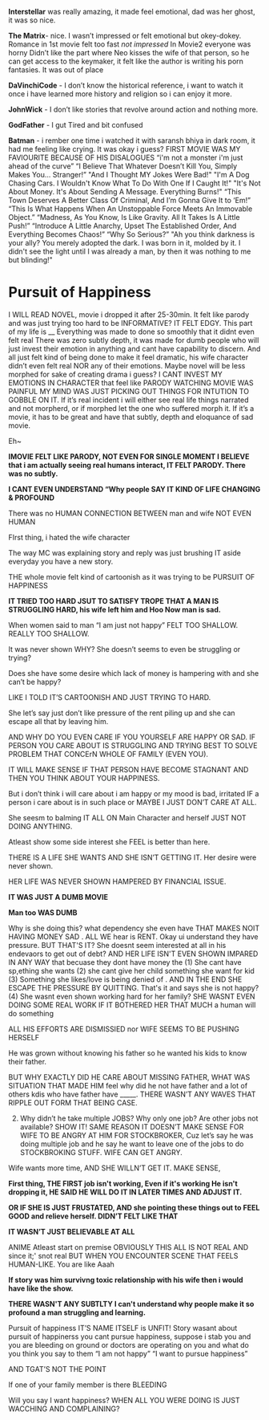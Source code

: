 **Interstellar** was really amazing, it made feel emotional, dad was her ghost, it was so nice.

**The Matrix**- nice. I wasn’t impressed or felt emotional but okey-dokey. Romance in 1st movie felt too fast _not impressed_
In Movie2 everyone was horny
Didn’t like the part where Neo kisses the wife of that person, so he can get access to the keymaker, it felt like the author is writing his porn fantasies. It was out of place

**DaVinchiCode** - I don’t know the historical reference, i want to watch it once i have learned more history and religion so i can enjoy it more.

**JohnWick** - I don’t like stories that revolve around action and nothing more.

**GodFather** - I gut Tired and bit confused

**Batman** - i rember one time i watched it with saransh bhiya in dark room, it had me feeling like crying.
It was okay i guess?
FIRST MOVIE WAS MY FAVIOURITE BECAUSE OF HIS DISALOGUES
“i'm not a monster i'm just ahead of the curve”
“I Believe That Whatever Doesn’t Kill You, Simply Makes You... Stranger!”
"And I Thought MY Jokes Were Bad!"
"I'm A Dog Chasing Cars. I Wouldn't Know What To Do With One If I Caught It!"
"It's Not About Money. It's About Sending A Message. Everything Burns!"
“This Town Deserves A Better Class Of Criminal, And I’m Gonna Give It to ‘Em!”
“This Is What Happens When An Unstoppable Force Meets An Immovable Object.”
“Madness, As You Know, Is Like Gravity. All It Takes Is A Little Push!”
“Introduce A Little Anarchy, Upset The Established Order, And Everything Becomes Chaos!”
“Why So Serious?”
"Ah you think darkness is your ally? You merely adopted the dark. I was born in it, molded by it. I didn't see the light until I was already a man, by then it was nothing to me but blinding!"



# Pursuit of Happiness
I WILL READ NOVEL, movie i dropped it after 25-30min. It felt like parody and was just trying too hard to be INFORMATIVE? IT FELT EDGY.
This part of my life is __
Everything was made to done so smoothly that it didnt even felt real
There was zero subtly depth, it was made for dumb people who will just invest their emotion in anything and cant have capability to discern.
And all just felt kind of being done to make it feel dramatic, his wife character didn’t even felt real NOR any of their emotions.
Maybe novel will be less morphed for sake of creating drama i guess?
I CANT INVEST MY EMOTIONS IN CHARACTER that feel like PARODY
WATCHING MOVIE WAS PAINFUL MY MIND WAS JUST PICKING OUT THINGS FOR INTUTION TO GOBBLE ON IT.
If it’s real incident i will either see real life things narrated and not morpherd, or if morphed let the one who suffered morph it.
If it’s a movie, it has to be great and have that subtly, depth and eloquance of sad movie.


Eh~

**IMOVIE FELT LIKE PARODY, NOT EVEN FOR SINGLE MOMENT I BELIEVE that i am actually seeing real humans interact, IT FELT PARODY. There was no subtly.**

**I CANT EVEN UNDERSTAND “Why people SAY IT KIND OF LIFE CHANGING & PROFOUND**

There was no HUMAN CONNECTION BETWEEN man and wife NOT EVEN HUMAN

FIrst thing, i hated the wife character

The way MC was explaining story and reply was just brushing IT aside everyday you have a new story.

THE whole movie felt kind of cartoonish as it was trying to be PURSUIT OF HAPPINESS

**IT TRIED TOO HARD JSUT TO SATISFY TROPE THAT A MAN IS STRUGGLING HARD, his wife left him and Hoo Now man is sad.**

When women said to man “I am just not happy” FELT TOO SHALLOW. REALLY TOO SHALLOW.

It was never shown WHY? She doesn’t seems to even be struggling or trying?

Does she have some desire which lack of money is hampering with and she can’t be happy?

LIKE I TOLD IT’S CARTOONISH AND JUST TRYING TO HARD.

She let’s say just don’t like pressure of the rent piling up and she can escape all that by leaving him.

AND WHY DO YOU EVEN CARE IF YOU YOURSELF ARE HAPPY OR SAD. IF PERSON YOU CARE ABOUT IS STRUGGLING AND TRYING BEST TO SOLVE PROBLEM THAT CONCErN WHOLE OF FAMILY (EVEN YOU).

IT WILL MAKE SENSE IF THAT PERSON HAVE BECOME STAGNANT AND THEN YOU THINK ABOUT YOUR HAPPINESS.

But i don’t think i will care about i am happy or my mood is bad, irritated IF a person i care about is in such place or MAYBE I JUST DON’T CARE AT ALL.

She seesm to balming IT ALL ON Main Character and herself JUST NOT DOING ANYTHING.

Atleast show some side interest she FEEL is better than here.

THERE IS A LIFE SHE WANTS AND SHE ISN’T GETTING IT. Her desire were never shown.

HER LIFE WAS NEVER SHOWN HAMPERED BY FINANCIAL ISSUE.

**IT WAS JUST A DUMB MOVIE**

**Man too WAS DUMB**

Why is she doing this? what dependency she even have THAT MAKES NOIT HAVING MONEY SAD . ALL WE hear is RENT. Okay ui understand they have pressure. BUT THAT'S IT? She doesnt seem interested at all in his endevaors to get out of debt? AND HER LIFE ISN'T EVEN SHOWN IMPARED IN ANY WAY that becuase they dont have money the (1) She cant have sp,ething she wants (2) she cant give her child something she want for kid (3) Something she likes/love is being denied of . AND IN THE END SHE ESCAPE THE PRESSURE BY QUITTING. That's it and says she is not happy? (4) She wasnt even shown working hard for her family? SHE WASNT EVEN DOING SOME REAL WORK IF IT BOTHERED HER THAT MUCH a human will do something

ALL HIS EFFORTS ARE DISMISSIED nor WIFE SEEMS TO BE PUSHING HERSELF

He was grown without knowing his father so he wanted his kids to know their father.

BUT WHY EXACTLY DID HE CARE ABOUT MISSING FATHER, WHAT WAS SITUATION THAT MADE HIM feel why did he not have father and a lot of others kdis who have father have _____. THERE WASN’T ANY WAVES THAT RIPPLE OUT FORM THAT BEING CASE.

2.  Why didn’t he take multiple JOBS? Why only one job? Are other jobs not available? SHOW IT! SAME REASON IT DOESN’T MAKE SENSE FOR WIFE TO BE ANGRY AT HIM FOR STOCKBROKER, Cuz let’s say he was doing multiple job and he say he want to leave one of the jobs to do STOCKBROKING STUFF. WIFE CAN GET ANGRY.

Wife wants more time, AND SHE WILLN’T GET IT. MAKE SENSE,

**First thing, THE FIRST job isn't working, Even if it's working He isn't dropping it, HE SAID HE WILL DO IT IN LATER TIMES AND ADJUST IT.**

**OR IF SHE IS JUST FRUSTATED, AND she pointing these things out to FEEL GOOD and relieve herself. DIDN’T FELT LIKE THAT**

**IT WASN’T JUST BELIEVABLE AT ALL**

ANIME Atleast start on premise OBVIOUSLY THIS ALL IS NOT REAL AND since it;' snot real BUT WHEN YOU ENCOUNTER SCENE THAT FEELS HUMAN-LIKE. You are like Aaah

**If story was him survivng toxic relationship with his wife then i would have like the show.**

**THERE WASN'T ANY SUBTLTY I can't understand why people make it so profound a man struggling and learning.**

Pursuit of happiness IT’S NAME ITSELF is UNFIT! Story wasant about pursuit of happinerss you cant pursue happiness, suppose i stab you and you are bleeding on ground or doctors are operating on you and what do you think you say to them “I am not happy” “I want to pursue happiness”

AND TGAT’S NOT THE POINT

If one of your family member is there BLEEDING

Will you say I want happiness? WHEN ALL YOU WERE DOING IS JUST WACCHING AND COMPLAINING?

